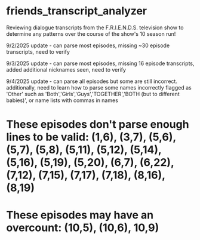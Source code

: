 # friends_transcript_analyzer
Reviewing dialogue transcripts from the F.R.I.E.N.D.S. television show to determine any patterns over the course of the show's 10 season run!

9/2/2025 update - can parse most episodes, missing ~30 episode transcripts, need to verify

9/3/2025 update - can parse most episodes, missing 16 episode transcripts, added additional nicknames seen, need to verify

9/4/2025 update - can parse all episodes but some are still incorrect. additionally, need to learn how to parse some names incorrectly flagged as 'Other' such as 
 'Both','Girls','Guys','TOGETHER','BOTH (but to different babies)', or name lists with commas in names
# These episodes don't parse enough lines to be valid: (1,6), (3,7), (5,6), (5,7), (5,8), (5,11), (5,12), (5,14), (5,16), (5,19), (5,20), (6,7), (6,22), (7,12), (7,15), (7,17), (7,18), (8,16), (8,19)
# These episodes may have an overcount: (10,5), (10,6), 10,9)
